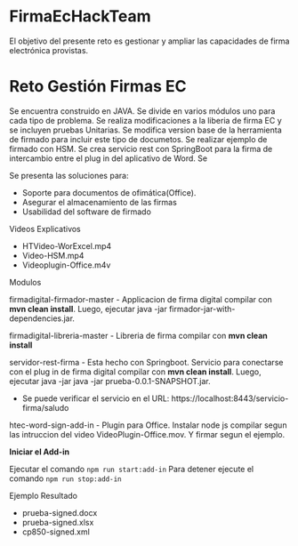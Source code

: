 # FirmaEcHackTeam
El objetivo del presente reto es gestionar y ampliar las capacidades de firma electrónica provistas.

# Reto Gestión Firmas EC
Se encuentra construido en JAVA. Se divide en varios módulos uno para cada tipo de problema. Se realiza modificaciones a la liberia de firma EC y se incluyen pruebas Unitarias. Se modifica version base de la herramienta de firmado para incluir este tipo de documetos. Se realizar ejemplo de firmado con HSM. Se crea servicio rest con SpringBoot para la firma de intercambio entre el plug in del aplicativo de Word. Se 

Se presenta las soluciones para:

  - Soporte para documentos de ofimática(Office).
  - Asegurar el almacenamiento de las firmas
  - Usabilidad del software de firmado

Videos Explicativos

  - HTVideo-WorExcel.mp4
  - Video-HSM.mp4
  - Videoplugin-Office.m4v
  
Modulos

firmadigital-firmador-master - Applicacion de firma digital compilar con **mvn clean install**. Luego, ejecutar java -jar firmador-jar-with-dependencies.jar.

firmadigital-libreria-master - Libreria de firma compilar con **mvn clean install**

servidor-rest-firma - Esta hecho con Springboot. Servicio para conectarse con el plug in de firma digital compilar con **mvn clean install**. Luego, ejecutar java -jar java -jar prueba-0.0.1-SNAPSHOT.jar.

  - Se puede verificar el servicio en el URL: https://localhost:8443/servicio-firma/saludo

htec-word-sign-add-in - Plugin para Office. Instalar node js compilar segun las intruccion del video VideoPlugin-Office.mov. Y firmar segun el ejemplo.

**Iniciar el Add-in**

Ejecutar el comando `npm run start:add-in` 
Para detener ejecute el comando `npm run stop:add-in`


Ejemplo Resultado

  - prueba-signed.docx
  - prueba-signed.xlsx
  - cp850-signed.xml
  